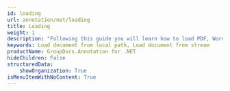 ```yaml
---
id: loading
url: annotation/net/loading
title: Loading
weight: 1
description: "Following this guide you will learn how to load PDF, Word, Excel, PowerPoint documents by local file path, stream or third-party storage for further processing with GroupDocs.Annotation for .NET API."
keywords: Load document from local path, Load document from stream
productName: GroupDocs.Annotation for .NET
hideChildren: False
structuredData:
    showOrganization: True
isMenuItemWithNoContent: True
---
```

